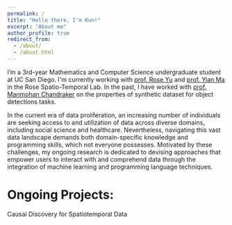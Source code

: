 ```yaml
---
permalink: /
title: "Hello there, I'm Kun!"
excerpt: "About me"
author_profile: true
redirect_from: 
  - /about/
  - /about.html
---
```




<!-- ![Illustration of combining vision and language modalities](/images/image_to_text_vis.png){: .align-right width="300px"} -->
I’m a 3rd-year Mathematics and Computer Science undergraduate student at UC San Diego. I'm currently working with [prof. Rose Yu](https://roseyu.com/) and [prof. Yian Ma](https://sites.google.com/view/yianma/home) in the Rose Spatio-Temporal Lab. In the past, I have worked with [prof. Manmohan Chandraker](https://cseweb.ucsd.edu/~mkchandraker/) on the properties of synthetic dataset for object detections tasks. 

In the current era of data proliferation, an increasing number of individuals are seeking access to and utilization of data across diverse domains, including social science and healthcare. Nevertheless, navigating this vast data landscape demands both domain-specific knowledge and programming skills, which not everyone possesses. Motivated by these challenges, my ongoing research is dedicated to devising approaches that empower users to interact with and comprehend data through the integration of machine learning and programming language techniques.

Ongoing Projects:
======
Causal Discovery for Spatiotemporal Data
